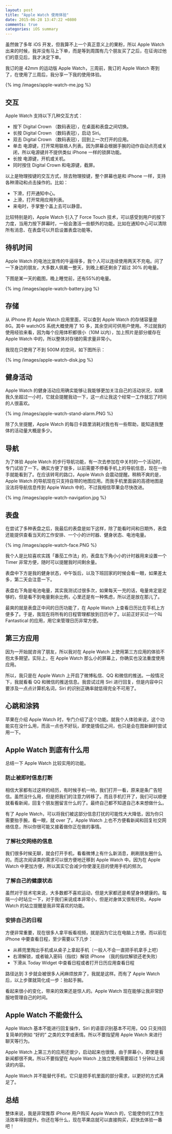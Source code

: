 ```yaml
---
layout: post
title: "Apple Watch 使用体验"
date: 2015-06-28 13:47:22 +0800
comments: true
categories: iOS summary
---
```


虽然做了多年 iOS 开发，但我算不上一个真正意义上的果粉，所以 Apple Watch 出来的时候，我并没有马上下单，而是等到周围有几个朋友买了之后，在征询过他们的意见后，我才决定下单。

我订的是 42mm 的运动版 Apple Watch，三周前，我订的 Apple Watch 寄到了，在使用了三周后，我分享一下我的使用体验。

{% img /images/apple-watch-me.jpg %}

## 交互

Apple Watch 支持以下几种交互方式：

 * 按下 Digital Crown （数码表冠），在桌面和表盘之间切换。
 * 长按 Digital Crown （数码表冠），启动 Siri。
 * 双击  Digital Crown （数码表冠），回到上一次打开的应用。
 * 单击 电源键，打开常用联络人列表。因为屏幕会根据手腕的动作自动点亮或关闭，所以电源键并不提供类似 iPhone 一样的锁屏功能。
 * 长按 电源键，开机或关机。
 * 同时按住 Digital Crown 和电源键，截屏。

以上是物理按键的交互方式，除去物理按键，整个屏幕也是和 iPhone 一样，支持各种滑动和点击操作的。比如：

 * 下滑，打开通知中心。
 * 上滑，打开常用应用列表。
 * 来电时，手掌整个盖上去可以静音。

比较特别是的，Apple Watch 引入了 Force Touch 技术，可以感受到用户的按下力度，当用力按下屏幕时，一般会激活一些额外的功能。比如在通知中心可以清除所有消息、在表盘可以开启设置表盘功能等。

## 待机时间

Apple Watch 的电池比宣传的牛逼得多，我个人可以连续使用两天不充电。问了一下身边的朋友，大多数人佩戴一整天，到晚上都还剩余了超过 30% 的电量。

下图是某一天的截图，晚上睡觉前，还有55%的电量。

{% img /images/apple-watch-battery.jpg %}

## 存储

从 iPhone 的 Apple Watch 应用里面，可以查到 Apple Watch 的存储容量是 8G。其中 watchOS 系统大概使用了 1G 多，其余空间可供用户使用。不过就我的使用经验来看，因为每个应用体积都很小（10M 以内），加上照片是部分缓存在 Apple Watch 中的，所以整体对存储的需求量非常小。

我现在只使用了不到 500M 的空间，如下图所示：

{% img /images/apple-watch-disk.jpg %}

## 健身活动

Apple Watch 的健身活动应用确实能够让我能够更加关注自己的活动状况，如果我久坐超过一小时，它就会提醒我动一下，这一点让我这个经常一工作就忘了时间的人很喜欢。

{% img /images/apple-watch-stand-alarm.PNG %}

除了久坐提醒，Apple Watch 的每日卡路里消耗对我也有一些帮助，能知道我整体的活动量大概是多少。

## 导航

为了体验 Apple Watch 的步行导航功能，有一次去参加在中关村的一个活动时，专门试验了一下。确实方便了很多，以前需要不停看手机上的导航信息，现在一抬手就能看到了。在应该转弯的路口，Apple Watch 会震动提醒。稍稍不爽的是，Apple Watch 的导航现在只支持自带的地图应用。而我手机里面装的高德地图是没法将导航信息传到 Apple Watch 中的，不过我相信苹果会尽快改进。

{% img /images/apple-watch-navigation.jpg %}

## 表盘

在尝试了多种表盘之后，我最后的表盘是如下这样，除了能看时间和日期外，表盘还能提供查看当天的工作安排、一个小的计时器、健身状态、电池电量。

{% img /images/apple-watch-face.PNG %}

我个人是比较喜欢实践「番茄工作法」的，表盘左下角小小的计时器用来设置一个 Timer 非常方便，随时可以提醒我时间剩余量。

表盘中下方是我的健身状态，中午饭后，以及下班回家的时候会看一眼，如果差太多，第二天会注意一下。

表盘右下角是电池电量，其实我测试过很多次，如果每天一充的话，电量肯定是足够的，但是看不到电量剩余比例，心里还是有一种焦虑，所以还是放在那儿了。

最爽的就是表盘正中间的日历功能了，在 Apple Watch 上查看日历比在手机上方便多了。于是，我现在将所有的日程管理都放到日历中了。以前正好买过一个叫 Fantastical 的应用，用它来管理日历非常方便。

## 第三方应用

因为一开始就咨询了朋友，所以我对在 Apple Watch 上使用第三方应用的体验不抱太多期望。实际上，在 Apple Watch 那么小的屏幕上，你确实也没法重度使用应用。

所以，我只是在 Apple Watch 上开启了微博私信、QQ 和微信的推送。一般情况下，我就看看 QQ 和微信的推送信息。我尝试过用 Siri 进行回复，但是内容中只要涉及一点点计算机名词，Siri 的识别正确率就低得完全不可用了。

## 心跳和涂鸦

苹果在介绍 Apple Watch 时，专门介绍了这个功能。就我个人体验来说，这个功能实在没什么用，而且一点也不好玩，即使是情侣之间，也只是会在图新鲜时尝试用一下。

## Apple Watch 到底有什么用

总结一下 Apple Watch 比较实用的功能。

### 防止被即时信息打断

相信大家都有过这样的经历，有时候手机一响，我们打开一看，原来是条广告短信。虽然没什么用，但是把我们的注意力转移了。而且手机打开了，我们可以顺便就看看新闻，回复个朋友圈留言什么的了。最终自己都不知道自己本来想做什么。

有了 Apple Watch，可以将我们被这部分信息打扰的可能性大大降低，因为你只需要抬手腕，看一眼，就 over 了。Apple Watch 上也不方便看新闻和回复社交网络信息，所以你很可能又接着做你正在做的事情。

### 了解社交网络的信息

我们很多时候无聊，就会打开手机，看看微博上有什么新消息，刷刷朋友圈什么的。而这次阅读类的需求可以很方便地迁移到 Apple Watch 中。因为在 Apple Watch 中更加方便，所以其实它会减少你使漫无目的使用手机的频次。

### 了解自己的健康状态

虽然对于技术宅来说，大多数都不喜欢运动，但是大家都还是希望身体健康的。每隔一小时站立一下，对于我们来说成本非常小，但是对身体又很有好处。Apple Watch 的站立提醒是我非常喜欢的功能。

### 安排自己的日程

方便非常重要，现在很多人拿平板看视频，就是因为它比在电脑上方便。而以前在 iPhone 中要查看日程，至少需要以下几步：

 * 从裤兜里掏出手机或从桌子上拿起手机（一般人不会一直把手机拿手上吧）
 * 右滑解锁，或者输入密码（指纹）解锁 iPhone （我的指纹解锁还老失败）
 * 下滑从 Today Widget 中查看日程或者打开日历应用查看日程

路径达到 3 步就会被很多人闲麻烦放弃了，我就是这样。而有了 Apple Watch 后，以上步骤就简化成一步：抬起手腕。

看起来很小的变化，带来的效果还是惊人的。Apple Watch 现在能够让我非常舒服地管理自己的时间。

## Apple Watch 不能做什么

Apple Watch 基本不能进行回复操作，Siri 的语音识别基本不可用，QQ 只支持回复简单的例如 “好的” 之类的文字或表情。所以不要指望用 Apple Watch 来进行聊天等行为。

Apple Watch 上第三方的应用还很少，启动起来也很慢，由于屏幕小，即使是看新闻都很不爽。所以不要指望在 Apple Watch 上独立使用需要超过 1 分钟以上阅读的内容。

Apple Watch 并不能替代手机，它只是把手机里面的部分需求，以更好的方式满足了。

## 总结

整体来说，我是非常推荐 iPhone 用户购买 Apple Watch 的，它能使你的工作生活效率得到提升。你还在等什么，现在苹果店就可以直接购买，赶快去体验一番吧！





